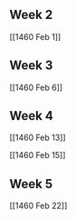 ## Week 2
[[1460 Feb 1]]

## Week 3
[[1460 Feb 6]]

## Week 4
[[1460 Feb 13]]

[[1460 Feb 15]]
## Week 5
[[1460 Feb 22]]
